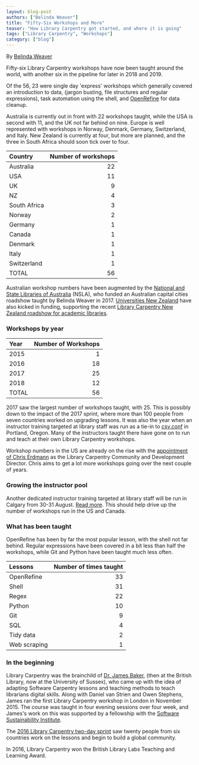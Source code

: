 ```yaml
---
layout: blog-post
authors: ["Belinda Weaver"]
title: "Fifty-Six Workshops and More"
teaser: "How Library Carpentry got started, and where it is going"
tags: ["Library Carpentry", "Workshops"]
category: ["blog"]
---
```


By [Belinda Weaver](https://twitter.com/cloudaus)

Fifty-six Library Carpentry workshops have now been taught around the world, with another six in the pipeline for later in 
2018 and 2019.

Of the 56, 23 were single day 'express' workshops which generally covered an introduction to data, (jargon busting, 
file structures and regular expressions), task automation using the shell, and [OpenRefine](https://openrefine.org) for data cleanup.

Australia is currently out in front with 22 workshops taught, while the USA is second with 11, 
and the UK not far behind on nine. Europe is well represented with workshops in Norway, Denmark, Germany, 
Switzerland, and Italy. New Zealand is currently at four, but more are planned, and the three in 
South Africa should soon tick over to four. 

| Country | Number of workshops |
| :------------- |--------:|
| Australia | 22 | 
| USA | 11 | 
| UK | 9 | 
| NZ | 4 |
| South Africa | 3 |
| Norway | 2 |
| Germany | 1 |
| Canada | 1 |
| Denmark | 1 |
| Italy | 1 |
| Switzerland | 1 |
| TOTAL | 56 |

Australian workshop numbers have been augmented by the [National and State Libraries of Australia](https://www.nsla.org.au/) (NSLA),
who funded an Australian
capital cities roadshow taught by Belinda Weaver in 2017. [Universities New Zealand](https://www.universitiesnz.ac.nz/) 
have also kicked in funding, 
supporting the recent [Library Carpentry New Zealand roadshow for academic 
libraries](https://librarycarpentry.org/blog/2018/07/18/lc-nz-roadshow/). 

### Workshops by year

| Year | Number of Workshops |
| :------------- |--------:|
| 2015 | 1 | 
| 2016 | 18 | 
| 2017 | 25 | 
| 2018 | 12 | 
| TOTAL | 56 |

2017 saw the largest number of workshops taught, with 25. This is possibly down to the impact of the 2017 sprint,
where more than 100 people from seven countries worked on upgrading lessons. It was also the year when an 
instructor training targeted at library staff was run as a tie-in to [csv,conf](https://csvconf.com/) in Portland, Oregon. 
Many of the instructors taught there have gone on to run and teach at their own Library Carpentry workshops. 

Workshop numbers in the US are already on the rise with the 
[appointment of Chris Erdmann](https://carpentries.org/blog/2018/04/announce-ce-lc-hire/) as the Library Carpentry Community 
and Development Director. Chris aims to get a lot more workshops going over the next couple of years. 

### Growing the instructor pool

Another dedicated instructor training targeted at library staff will be run in Calgary from 30-31 August. 
[Read more](https://librarycarpentry.org/blog/2018/06/26/library-carpentry-inst-training/). This should 
help drive up the number of workshops run in the US and Canada. 

### What has been taught

OpenRefine has been by far the most popular lesson, with the shell not far behind. Regular expressions have been covered 
in a bit less than half the workshops, while Git and Python have been taught much less often.  

| Lessons | Number of times taught |
| :------------- |--------:|
| OpenRefine | 33 | 
| Shell | 31 |
| Regex | 22 | 
| Python | 10 | 
| Git | 9 | 
| SQL | 4 |
| Tidy data | 2 |
| Web scraping | 1 |

### In the beginning

Library Carpentry was the brainchild of [Dr. James Baker](https://twitter.com/j_w_baker), (then at the British Library, 
now at the University of Sussex), who came up with the idea of adapting Software Carpentry lessons and teaching methods 
to teach librarians digital skills. Along with Daniel van Strien and Owen Stephens, James ran the first Library Carpentry 
workshop in London in November 2015. The course was taught in four evening sessions over four week, and James's work on
this was supported by a fellowship with the [Software Sustainability Institute](https://software.ac.uk/). 

The [2016 Library Carpentry two-day sprint](https://software-carpentry.org/blog/2016/06/library-carpentry-sprint.html) saw twenty people from six countries work on the lessons and begin to build a global community.

In 2016, Library Carpentry won the British Library Labs Teaching and Learning Award.

